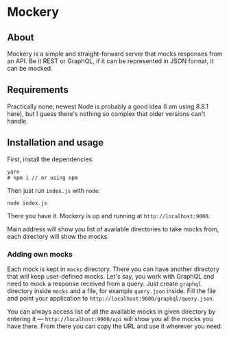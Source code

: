 # Mockery
## About
Mockery is a simple and straight-forward server that mocks responses from an API. Be it REST or GraphQL, if it can be represented in JSON format, it can be mocked.

## Requirements
Practically none, newest Node is probably a good idea (I am using 8.8.1 here), but I guess there's nothing so complex that older versions can't handle.

## Installation and usage
First, install the dependencies:

```
yarn
# npm i // or using npm
```

Then just run `index.js` with `node`:

```
node index.js
```

There you have it. Mockery is up and running at `http://localhost:9000`. 

Main address will show you list of available directories to take mocks from, each directory will show the mocks. 

### Adding own mocks
Each mock is kept in `mocks` directory. There you can have another directory that will keep user-defined mocks. Let's say, you work with GraphQL and need to mock a response received from a query. Just create `graphql` directory inside `mocks` and a file, for example `query.json` inside. Fill the file and point your application to `http://localhost:9000/graphql/query.json`. 

You can always access list of all the available mocks in given directory by entering it — `http://localhost:9000/api` will show you all the mocks you have there. From there you can copy the URL and use it wherever you need.